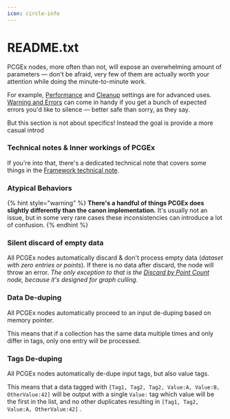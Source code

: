 ```yaml
---
icon: circle-info
---
```


# README.txt

PCGEx nodes, more often than not, will expose an overwhelming amount of parameters — don't be afraid, very few of them are actually worth your attention while doing the minute-to-minute work.&#x20;

For example, [Performance](../../node-library/shared-concepts/#performance) and [Cleanup](../../node-library/shared-concepts/#cleanup) settings are for advanced uses. [Warning and Errors](../../node-library/shared-concepts/#warning-and-errors) can come in handy if you get a bunch of expected errors you'd like to silence — better safe than sorry, as they say.

But this section is not about specifics! Instead the goal is provide a more casual introd

### Technical notes & Inner workings of PCGEx

If you're into that, there's a dedicated technical note that covers some things in the [Framework technical note](technical-note-pcgex-framework.md).

### Atypical Behaviors

{% hint style="warning" %}
**There's a handful of things PCGEx does slightly differently than the canon implementation.** It's usually not an issue, but in some very rare cases these inconsistencies can introduce a lot of confusion.
{% endhint %}

### Silent discard of empty data

All PCGEx nodes automatically discard & don't process empty data (_dataset with zero entries or points_). If there is no data after discard, the node will throw an error. _The only exception to that is the_ [_Discard by Point Count_](../../node-library/filters/discard-by-point-count.md) _node, because it's designed for graph culling._

### Data De-duping

All PCGEx nodes automatically proceed to an input de-duping based on memory pointer.&#x20;

This means that if a collection has the same data multiple times and only differ in tags, only one entry will be processed.

### Tags De-duping

All PCGEx nodes automatically de-dupe input tags, but also value tags.&#x20;

This means that a data tagged with `[Tag1, Tag2, Tag2, Value:A, Value:B, OtherValue:42]` will be output with a single `Value:` tag which value will be the first in the list, and no other duplicates resulting in `[Tag1, Tag2, Value:A, OtherValue:42]` .
